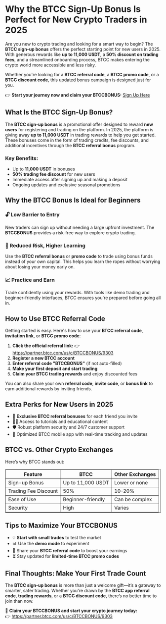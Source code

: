 <h1>Why the BTCC Sign-Up Bonus Is Perfect for New Crypto Traders in 2025</h1>
<p>Are you new to crypto trading and looking for a smart way to begin? The <strong>BTCC sign-up bonus</strong> offers the perfect starting point for new users in 2025. With generous rewards like <strong>up to 11,000 USDT</strong>, a <strong>50% discount on trading fees</strong>, and a streamlined onboarding process, BTCC makes entering the crypto world more accessible and less risky.</p>
<p>Whether you're looking for a <strong>BTCC referral code</strong>, a <strong>BTCC promo code</strong>, or a <strong>BTCC discount code</strong>, this updated bonus campaign is designed just for you.</p>
<p>👉 <strong>Start your journey now and claim your BTCCBONUS:</strong> <a href="https://partner.btcc.com/us/c/BTCCBONUS/9303" target="_blank">Sign Up Here</a></p>
<img src="https://images.mirror-media.xyz/publication-images/qVv1HIUVtLAdWVcjvkQcB.png?height=960&amp;width=1920" decoding="async" data-nimg="fill" class="css-xah9so" style="position:absolute;top:0;left:0;bottom:0;right:0;box-sizing:border-box;padding:0;border:none;margin:auto;display:block;width:0;height:0;min-width:100%;max-width:100%;min-height:100%;max-height:100%">
<h2>What Is the BTCC Sign-Up Bonus?</h2>
<p>The <strong>BTCC sign-up bonus</strong> is a promotional offer designed to reward <strong>new users</strong> for registering and trading on the platform. In 2025, the platform is giving away <strong>up to 11,000 USDT</strong> in trading rewards to help you get started. These bonuses come in the form of trading credits, fee discounts, and additional incentives through the <strong>BTCC referral bonus</strong> program.</p>

<h3>Key Benefits:</h3>
<ul>
<li>Up to <strong>11,000 USDT</strong> in bonuses</li>
<li><strong>50% trading fee discount</strong> for new users</li>
<li>Immediate access after signing up and making a deposit</li>
<li>Ongoing updates and exclusive seasonal promotions</li>
</ul>

<h2>Why the BTCC Bonus Is Ideal for Beginners</h2>

<h3>🔓 Low Barrier to Entry</h3>
<p>New traders can sign up without needing a large upfront investment. The <strong>BTCCBONUS</strong> provides a risk-free way to explore crypto trading.</p>

<h3>💸 Reduced Risk, Higher Learning</h3>
<p>Use the <strong>BTCC referral bonus</strong> or <strong>promo code</strong> to trade using bonus funds instead of your own capital. This helps you learn the ropes without worrying about losing your money early on.</p>

<h3>📈 Practice and Earn</h3>
<p>Trade confidently using your rewards. With tools like demo trading and beginner-friendly interfaces, BTCC ensures you're prepared before going all in.</p>

<h2>How to Use BTCC Referral Code</h2>
<p>Getting started is easy. Here's how to use your <strong>BTCC referral code</strong>, <strong>invitation link</strong>, or <strong>BTCC promo code</strong>:</p>
<ol>
<li><strong>Click the official referral link:</strong> 👉 <a href="https://partner.btcc.com/us/c/BTCCBONUS/9303" target="_blank">https://partner.btcc.com/us/c/BTCCBONUS/9303</a></li>
<li><strong>Register a new BTCC account</strong></li>
<li><strong>Enter referral code "BTCCBONUS"</strong> (if not auto-filled)</li>
<li><strong>Make your first deposit and start trading</strong></li>
<li><strong>Claim your BTCC trading rewards</strong> and enjoy discounted fees</li>
</ol>
<p>You can also share your own <strong>referral code</strong>, <strong>invite code</strong>, or <strong>bonus link</strong> to earn additional rewards by inviting friends.</p>

<h2>Extra Perks for New Users in 2025</h2>
<ul>
<li>🎁 <strong>Exclusive BTCC referral bonuses</strong> for each friend you invite</li>
<li>🧑‍🏫 Access to tutorials and educational content</li>
<li>🛡️ Robust platform security and 24/7 customer support</li>
<li>📱 Optimized BTCC mobile app with real-time tracking and updates</li>
</ul>

<h2>BTCC vs. Other Crypto Exchanges</h2>
<p>Here’s why BTCC stands out:</p>
<table border="1" cellpadding="8" cellspacing="0">
<tr><th>Feature</th><th>BTCC</th><th>Other Exchanges</th></tr>
<tr><td>Sign-up Bonus</td><td>Up to 11,000 USDT</td><td>Lower or none</td></tr>
<tr><td>Trading Fee Discount</td><td>50%</td><td>10–20%</td></tr>
<tr><td>Ease of Use</td><td>Beginner-friendly</td><td>Can be complex</td></tr>
<tr><td>Security</td><td>High</td><td>Varies</td></tr>
</table>

<h2>Tips to Maximize Your BTCCBONUS</h2>
<ul>
<li>💡 <strong>Start with small trades</strong> to test the market</li>
<li>📊 Use the <strong>demo mode</strong> to experiment</li>
<li>📣 Share your <strong>BTCC referral code</strong> to boost your earnings</li>
<li>⏳ Stay updated for <strong>limited-time BTCC promo codes</strong></li>
</ul>

<h2>Final Thoughts: Make Your First Trade Count</h2>
<p>The <strong>BTCC sign-up bonus</strong> is more than just a welcome gift—it’s a gateway to smarter, safer trading. Whether you're drawn by the <strong>BTCC app referral code</strong>, <strong>trading rewards</strong>, or a <strong>BTCC discount code</strong>, there’s no better time to join than now.</p>
<p>🚀 <strong>Claim your BTCCBONUS and start your crypto journey today:</strong><br>
👉 <a href="https://partner.btcc.com/us/c/BTCCBONUS/9303" target="_blank">https://partner.btcc.com/us/c/BTCCBONUS/9303</a></p>
